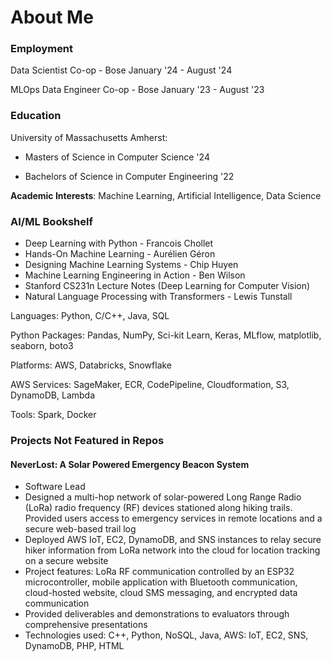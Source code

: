 # About Me

### Employment
  Data Scientist Co-op - Bose January '24 - August '24
  
  MLOps Data Engineer Co-op - Bose  January '23 - August '23

### Education

University of Massachusetts Amherst:

  - Masters of Science in Computer Science '24

  - Bachelors of Science in Computer Engineering '22


**Academic Interests**: Machine Learning, Artificial Intelligence, Data Science


### AI/ML Bookshelf
- Deep Learning with Python - Francois Chollet
- Hands-On Machine Learning - Aurélien Géron
- Designing Machine Learning Systems - Chip Huyen
- Machine Learning Engineering in Action - Ben Wilson
- Stanford CS231n Lecture Notes (Deep Learning for Computer Vision)
- Natural Language Processing with Transformers - Lewis Tunstall

Languages: Python, C/C++, Java, SQL

Python Packages: Pandas, NumPy, Sci-kit Learn, Keras, MLflow, matplotlib, seaborn, boto3

Platforms: AWS, Databricks, Snowflake

AWS Services: SageMaker, ECR, CodePipeline, Cloudformation, S3, DynamoDB, Lambda

Tools: Spark, Docker

### Projects Not Featured in Repos
#### NeverLost: A Solar Powered Emergency Beacon System
- Software Lead
- Designed a multi-hop network of solar-powered Long Range Radio (LoRa) radio frequency (RF) devices stationed along hiking trails.
Provided users access to emergency services in remote locations and a secure web-based trail log
- Deployed AWS IoT, EC2, DynamoDB, and SNS instances to relay secure hiker information from
LoRa network into the cloud for location tracking on a secure website
- Project features: LoRa RF communication controlled by an ESP32 microcontroller, mobile application with Bluetooth communication, cloud-hosted website, cloud SMS messaging, and encrypted data communication
- Provided deliverables and demonstrations to evaluators through comprehensive presentations
- Technologies used: C++, Python, NoSQL, Java, AWS: IoT, EC2, SNS, DynamoDB, PHP, HTML




